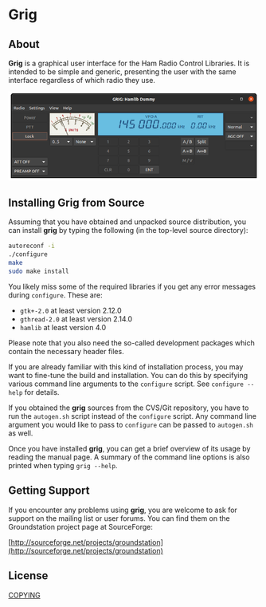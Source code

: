 # Grig

## About

**Grig** is a graphical user interface for the Ham Radio Control Libraries. It is
intended to be simple and generic, presenting the user with the same interface
regardless of which radio they use.

![Grig screenshot](doc/images/screenshot.png)

## Installing Grig from Source

Assuming that you have obtained and unpacked source distribution, you can
install **grig** by typing the following (in the top-level source directory):

```bash
autoreconf -i
./configure
make
sudo make install
```

You likely miss some of the required libraries if you get any error messages during
 `configure`. These are:

* `gtk+-2.0`      at least version 2.12.0
* `gthread-2.0`   at least version 2.14.0
* `hamlib`        at least version 4.0

Please note that you also need the so-called development packages which
contain the necessary header files.

If you are already familiar with this kind of installation process, you may
want to fine-tune the build and installation. You can do this by specifying various
command line arguments to the `configure` script. See `configure --help` for details.

If you obtained the **grig** sources from the CVS/Git repository, you have to run the
`autogen.sh` script instead of the `configure` script. Any command line argument
you would like to pass to `configure` can be passed to `autogen.sh` as well.

Once you have installed **grig**, you can get a brief overview of its usage by
reading the manual page. A summary of the command line options is also
printed when typing `grig --help`.

## Getting Support

If you encounter any problems using **grig**, you are welcome to ask for support on
the mailing list or user forums. You can find them on the Groundstation project
page at SourceForge:

[http://sourceforge.net/projects/groundstation](http://sourceforge.net/projects/groundstation)

## License

[COPYING](COPYING)
